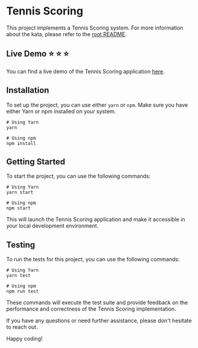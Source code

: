 # Tennis Scoring

This project implements a Tennis Scoring system. For more information about the kata, please refer to the [root README](../../README.md).

## Live Demo ⭐ ⭐ ⭐

You can find a live demo of the Tennis Scoring application [here](https://september-kata-tennis.netlify.app/).

## Installation

To set up the project, you can use either `yarn` or `npm`. Make sure you have either Yarn or npm installed on your system.

```shell
# Using Yarn
yarn

# Using npm
npm install
```

## Getting Started

To start the project, you can use the following commands:

```shell
# Using Yarn
yarn start

# Using npm
npm start
```

This will launch the Tennis Scoring application and make it accessible in your local development environment.

## Testing

To run the tests for this project, you can use the following commands:

```shell
# Using Yarn
yarn test

# Using npm
npm run test
```

These commands will execute the test suite and provide feedback on the performance and correctness of the Tennis Scoring implementation.

If you have any questions or need further assistance, please don't hesitate to reach out.

Happy coding!
